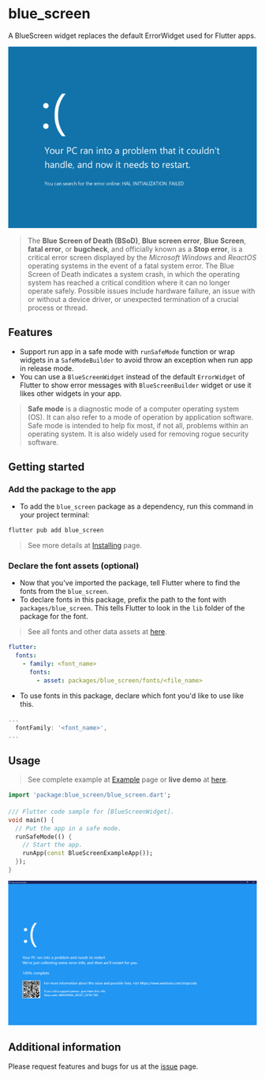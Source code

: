 # blue_screen

A BlueScreen widget replaces the default ErrorWidget used for Flutter apps.

![screenshot](/assets/screenshot.png)

> The **Blue Screen of Death (BSoD)**, **Blue screen error**, **Blue Screen**, **fatal error**, or **bugcheck**, 
and officially known as a **Stop error**, is a critical error screen displayed 
by the *Microsoft Windows* and *ReactOS* operating systems in the event of a fatal system error. 
The Blue Screen of Death indicates a system crash, in which the operating system 
has reached a critical condition where it can no longer operate safely. 
Possible issues include hardware failure, an issue with or without a device driver, 
or unexpected termination of a crucial process or thread. 

## Features
- Support run app in a safe mode with `runSafeMode` function or wrap widgets in a `SafeModeBuilder` to avoid throw an exception when run app in release mode.
- You can use a `BlueScreenWidget` instead of the default `ErrorWidget` of Flutter to show error messages with `BlueScreenBuilder` widget or use it likes other widgets in your app.

> **Safe mode** is a diagnostic mode of a computer operating system (OS). It can also refer to a mode of operation by application software. Safe mode is intended to help fix most, if not all, problems within an operating system. It is also widely used for removing rogue security software.

## Getting started

### Add the package to the app

- To add the `blue_screen` package as a dependency, run this command in your project terminal:

```sh
flutter pub add blue_screen
```

> See more details at [Installing](https://pub.dev/packages/blue_screen/install) page.

### Declare the font assets (optional)

- Now that you've imported the package, tell Flutter where to find the fonts from the `blue_screen`.
- To declare fonts in this package, prefix the path to the font with `packages/blue_screen`. 
This tells Flutter to look in the `lib` folder of the package for the font.
> See all fonts and other data assets at [here](/example/README.md).

```yaml
flutter:
  fonts:
    - family: <font_name>
      fonts:
        - asset: packages/blue_screen/fonts/<file_name>
```

- To use fonts in this package, declare which font you'd like to use like this.
```dart
...
  fontFamily: '<font_name>',
...
```

## Usage

> See complete example at [Example](https://pub.dev/packages/blue_screen/example) page
or **live demo** at [here](https://zitherharpcommunity.github.io/blue_screen).

```dart
import 'package:blue_screen/blue_screen.dart';

/// Flutter code sample for [BlueScreenWidget].
void main() {
  // Put the app in a safe mode.
  runSafeMode(() {
    // Start the app.
    runApp(const BlueScreenExampleApp());
  });
}
```
![screenshot](/example/screenshot.png)

## Additional information

Please request features and bugs for us at the [issue](https://github.com/zitherharpcommunity/blue_screen/issues) page.
